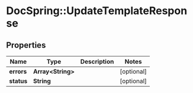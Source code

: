 # DocSpring::UpdateTemplateResponse

## Properties
Name | Type | Description | Notes
------------ | ------------- | ------------- | -------------
**errors** | **Array&lt;String&gt;** |  | [optional] 
**status** | **String** |  | [optional] 



